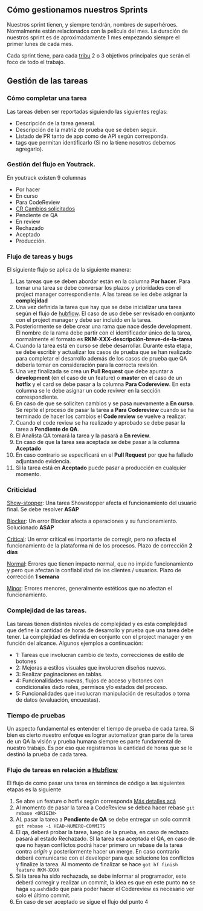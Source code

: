 ## Cómo gestionamos nuestros Sprints

Nuestros sprint tienen, y siempre tendrán, nombres de superhéroes. Normalmente están relacionados con la película del mes. 
La duración de nuestros sprint es de aproximadamente 1 mes empezando siempre el primer lunes de cada mes. 

Cada sprint tiene, para cada [tribu](teams.md) 2 o 3 objetivos principales que serán el foco de todo el trabajo.

## Gestión de las tareas

### Cómo completar una tarea
Las tareas deben ser reportadas siguiendo las siguientes reglas:

* Descripción de la tarea general. 
* Descripción de la matriz de prueba que se deben seguir.
* Listado de PR tanto de app como de API según corresponda.
* tags que permitan identificarlo (Si no la tiene nosotros debemos agregarlo).

### Gestión del flujo  en Youtrack.

En youtrack existen 9 columnas
* Por hacer
* En curso
* Para CodeReview
* [CR Cambios solicitados](https://github.com/Rankmi/api/wiki/Code-Review)
* Pendiente de QA
* En review
* Rechazado
* Aceptado
* Producción.

### Flujo de tareas y bugs

El siguiente flujo se aplica de la siguiente manera:

1. Las tareas que se deben abordar están en la columna **Por hacer**. Para tomar una tarea se debe conversar los plazos y prioridades con el project manager correspondiente. A las tareas se les debe asignar la **complejidad**
2. Una vez definida la tarea que hay que se debe inicializar una tarea según el flujo de [hubflow](hubflow.md). El caso de uso debe ser revisado en conjunto con el project manager y debe ser incluido en la tarea.
3. Posteriormente se debe crear una rama que nace desde development. El nombre de la rama debe partir con el identificador único de la tarea, normalmente el formato es **RKM-XXX-descripción-breve-de-la-tarea**
4. Cuando la tarea está en curso se debe desarrollar. Durante esta etapa, se debe escribir y actualizar los casos de prueba que se han realizado para completar el desarrollo además de los casos de prueba que QA debería tomar en consideración para la correcta revisión.
5. Una vez finalizada se crea un **Pull Request** que debe apuntar a **development** (en el caso de un feature) o **master** en el caso de un **hotfix** y el card se debe pasar a la columna **Para Codereview**. En esta columna se le debe asignar un code reviwer en la sección correspondiente.
6. En caso de que se soliciten cambios y se pasa nuevamente a **En curso**. Se repite el proceso de pasar la tarea a **Para Codereview** cuando se ha terminado de hacer los cambios el **Code review** se vuelve a realizar.
6. Cuando el code review se ha realizado y aprobado se debe pasar la tarea a **Pendiente de QA**.
7. El Analista QA tomará la tarea y la pasará a **En review**.
8. En caso de que la tarea sea aceptada se debe pasar a la columna **Aceptado**
9. En caso contrario se especificará en el **Pull Request** por que ha fallado adjuntando evidencia.
10. Si la tarea está en **Aceptado** puede pasar a producción en cualquier momento.

### Criticidad 

[Show-stopper](https://www.notion.so/061602a5ebca49328f2685ff7bd67541): Una tarea Showstopper afecta el funcionamiento del usuario final. Se debe resolver **ASAP**

[Blocker](https://www.notion.so/1a7367a4d016490ba7bd87b5f4ee07c4): Un error Blocker afecta a operaciones y su funcionamiento. Solucionado **ASAP**

[Critical](https://www.notion.so/ccb8906b2e1242f2b6051cb6d236d331): Un error critical es importante de corregir, pero no afecta el funcionamiento de la plataforma ni de los procesos. Plazo de corrección **2 días**

[Normal](https://www.notion.so/abc89e8046d14fdd8c60d44c097bcfb1): Errores que tienen impacto normal, que no impide funcionamiento y pero que afectan la confiabilidad de los clientes / usuarios. Plazo de corrección **1 semana**

[Minor](https://www.notion.so/cd2c4892f70c4f5d9ec9c61d58ac17f7): Errores menores, generalmente estéticos que no afectan el funcionamiento.

### Complejidad de las tareas.

Las tareas tienen distintos niveles de complejidad y es esta complejidad que define la cantidad de horas de desarrollo y prueba que una tarea debe tener. 
La complejidad es definida en conjunto con el project manager y en función del alcance. Algunos ejemplos a continuación:

* 1: Tareas que involucran cambio de texto, correcciones de estilo de botones
* 2: Mejoras a estilos visuales que involucren diseños nuevos.
* 3: Realizar paginaciones en tablas. 
* 4: Funcionalidades nuevas, flujos de acceso y botones con condicionales dado roles, permisos y/o estados del proceso.
* 5: Funcionalidades que involucran manipulación de resultados o toma de datos (evaluación, encuestas).

### Tiempo de pruebas

Un aspecto fundamental es entender el tiempo de prueba de cada tarea. Si bien es cierto nuestro enfoque es lograr automatizar gran parte de la tarea de un QA la visión y prueba humana siempre es parte fundamental de nuestro trabajo.
Es por eso que registramos la cantidad de horas que se le destinó la prueba de cada tarea.


### Flujo de tareas en relación a [Hubflow](hubflow.md)

El flujo de como pasar una tarea en términos de código a las siguientes etapas es la siguiente 

1. Se abre un feature o hotfix según corresponda [Más detalles acá](hubflow.md)
2. Al momento de pasar la tarea a CodeReview se debea hacer rebase `git rebase <ORIGIN>`
3. AL pasar la tarea a **Pendiente de QA** se debe entregar un solo commit `git rebase -i HEAD~NUMERO-COMMITS`
4. El qa, deberá probar la tarea, luego de la prueba, en caso de rechazo pasará al estado Rechazado. SI la tarea esa aceptada el QA, en caso de que no hayan conflictos podrá hacer primero un rebase de la tarea contra *origin* y posteriormente hacer un merge. En caso contrario deberá comunicarse con el developer para que solucione los conflictos y finalize la tarea. Al momento de finalizar se hace `got hf finish feature RKM-XXXX`
5. Si la tarea ha sido rechazada, se debe informar al programador, este deberá corregir y realizar un commit, la idea es que en este punto **no** se haga `squash`dado que para poder hacer el Codereview es necesario ver solo el último commit.
6. En caso de ser aceptado se sigue el flujo del punto 4


